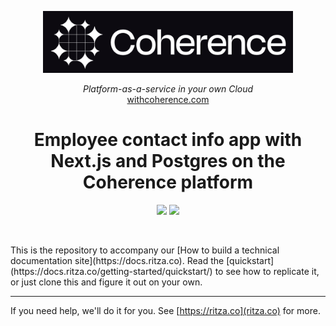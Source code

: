 <p align="center">
  <a href="https://www.withcoherence.com">
    <img alt="Coherence Logo" title="Coherence" src="./logo.png" width="400" style="color: black">
  </a>
</p>


<p align="center">
  <i>Platform-as-a-service in your own Cloud</i><br/> 
  <a href="https://www.withcoherence.com">withcoherence.com</a>
</p>

<h1 align="center">
Employee contact info app with Next.js and Postgres on the Coherence platform
</h1>

<p align="center">
<img src="https://img.shields.io/badge/markdown-%23000000.svg?style=for-the-badge&logo=markdown&logoColor=white">
<img src="https://img.shields.io/badge/javascript-%23323330.svg?style=for-the-badge&logo=javascript&logoColor=%23F7DF1E">
</p>

<br/>

<p>
This is the repository to accompany our [How to build a technical documentation site](https://docs.ritza.co). Read the [quickstart](https://docs.ritza.co/getting-started/quickstart/) to see how to replicate it, or just clone this and figure it out on your own.
</p>

<hr/>

If you need help, we'll do it for you. See [https://ritza.co](ritza.co) for more.
